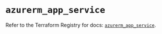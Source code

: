 # `azurerm_app_service`

Refer to the Terraform Registry for docs: [`azurerm_app_service`](https://registry.terraform.io/providers/hashicorp/azurerm/4.25.0/docs/resources/app_service).
